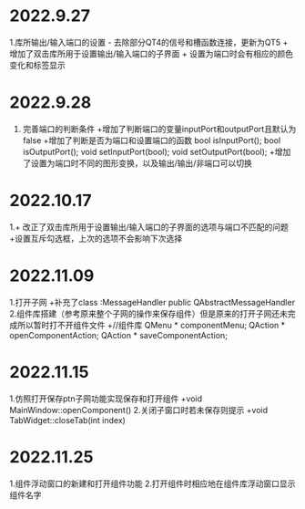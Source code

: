 # 2022.9.27

1.库所输出/输入端口的设置
    - 去除部分QT4的信号和槽函数连接，更新为QT5
    + 增加了双击库所用于设置输出/输入端口的子界面
    + 设置为端口时会有相应的颜色变化和标签显示

# 2022.9.28
1. 完善端口的判断条件
    +增加了判断端口的变量inputPort和outputPort且默认为false 
    +增加了判断是否为端口和设置端口的函数
       bool isInputPort(); bool isOutputPort();
       void setInputPort(bool); void setOutputPort(bool);
    +增加了设置为端口时不同的图形变换，以及输出/输出/非端口可以切换

# 2022.10.17
1.+ 改正了双击库所用于设置输出/输入端口的子界面的选项与端口不匹配的问题
   +设置互斥勾选框，上次的选项不会影响下次选择

# 2022.11.09
1.打开子网
+补充了class  :MessageHandler public QAbstractMessageHandler
2.组件库搭建（参考原来整个子网的操作来保存组件）但是原来的打开子网还未完成所以暂时打不开组件文件
+//组件库
    QMenu   * componentMenu;
    QAction * openComponentAction;
    QAction * saveComponentAction;

# 2022.11.15
1.仿照打开保存ptn子网功能实现保存和打开组件
+void MainWindow::openComponent()
2.关闭子窗口时若未保存则提示
+void TabWidget::closeTab(int index)

# 2022.11.25
1.组件浮动窗口的新建和打开组件功能
2.打开组件时相应地在组件库浮动窗口显示组件名字